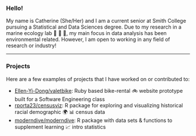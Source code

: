 ### Hello!

My name is Catherine (She/Her) and I am a current senior at Smith College pursuing a Statistical and Data Sciences degree. Due to my research in a marine ecology lab 🐠 🌊 🦀, my main focus in data analysis has been environmental related. However, I am open to working in any field of research or industry!  

-----

### Projects

Here are a few examples of projects that I have worked on or contributed to:

- [Ellen-Yi-Dong/valetbike](https://github.com/Ellen-Yi-Dong/valetbike): Ruby based bike-rental 🚲 website prototype built for a Software Engineering class
- [rporta23/censusviz](https://github.com/rporta23/censusviz): R package for exploring and visualizing historical racial demographic 🌍 📊 census data 
- [moderndive/moderndive](https://github.com/moderndive/moderndive): R package with data sets & functions to supplement learning 📈 intro statistics 
